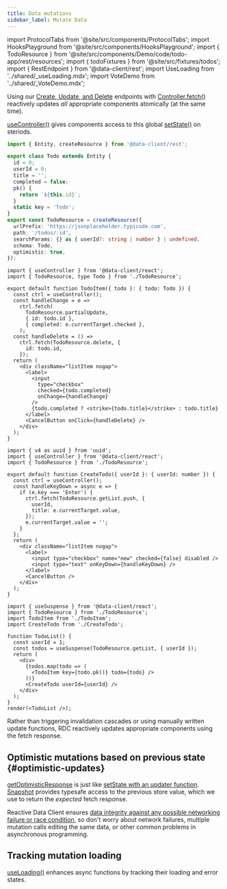 ```yaml
---
title: Data mutations
sidebar_label: Mutate Data
---
```


import ProtocolTabs from '@site/src/components/ProtocolTabs';
import HooksPlayground from '@site/src/components/HooksPlayground';
import { TodoResource } from '@site/src/components/Demo/code/todo-app/rest/resources';
import { todoFixtures } from '@site/src/fixtures/todos';
import { RestEndpoint } from '@data-client/rest';
import UseLoading from '../shared/\_useLoading.mdx';
import VoteDemo from '../shared/\_VoteDemo.mdx';

<head>
  <title>Mutating Asynchronous Data in React</title>
  <meta name="docsearch:pagerank" content="40"/>
</head>

Using our [Create, Update, and Delete](/docs/concepts/atomic-mutations) endpoints with
[Controller.fetch()](../api/Controller.md#fetch) reactively updates _all_ appropriate components atomically (at the same time).

[useController()](../api/useController.md) gives components access to this global [setState()](https://react.dev/reference/react/useState#setstate)
on steriods.

[//]: # 'TODO: Add create, and delete examples as well (in tabs)'

<HooksPlayground defaultOpen="n" row fixtures={todoFixtures}>

```ts title="TodoResource" collapsed
import { Entity, createResource } from '@data-client/rest';

export class Todo extends Entity {
  id = 0;
  userId = 0;
  title = '';
  completed = false;
  pk() {
    return `${this.id}`;
  }
  static key = 'Todo';
}
export const TodoResource = createResource({
  urlPrefix: 'https://jsonplaceholder.typicode.com',
  path: '/todos/:id',
  searchParams: {} as { userId?: string | number } | undefined,
  schema: Todo,
  optimistic: true,
});
```

```tsx title="TodoItem" {7-11,13-15}
import { useController } from '@data-client/react';
import { TodoResource, type Todo } from './TodoResource';

export default function TodoItem({ todo }: { todo: Todo }) {
  const ctrl = useController();
  const handleChange = e =>
    ctrl.fetch(
      TodoResource.partialUpdate,
      { id: todo.id },
      { completed: e.currentTarget.checked },
    );
  const handleDelete = () =>
    ctrl.fetch(TodoResource.delete, {
      id: todo.id,
    });
  return (
    <div className="listItem nogap">
      <label>
        <input
          type="checkbox"
          checked={todo.completed}
          onChange={handleChange}
        />
        {todo.completed ? <strike>{todo.title}</strike> : todo.title}
      </label>
      <CancelButton onClick={handleDelete} />
    </div>
  );
}
```

```tsx title="CreateTodo" {9-12} collapsed
import { v4 as uuid } from 'uuid';
import { useController } from '@data-client/react';
import { TodoResource } from './TodoResource';

export default function CreateTodo({ userId }: { userId: number }) {
  const ctrl = useController();
  const handleKeyDown = async e => {
    if (e.key === 'Enter') {
      ctrl.fetch(TodoResource.getList.push, {
        userId,
        title: e.currentTarget.value,
      });
      e.currentTarget.value = '';
    }
  };
  return (
    <div className="listItem nogap">
      <label>
        <input type="checkbox" name="new" checked={false} disabled />
        <input type="text" onKeyDown={handleKeyDown} />
      </label>
      <CancelButton />
    </div>
  );
}
```

```tsx title="TodoList" collapsed
import { useSuspense } from '@data-client/react';
import { TodoResource } from './TodoResource';
import TodoItem from './TodoItem';
import CreateTodo from './CreateTodo';

function TodoList() {
  const userId = 1;
  const todos = useSuspense(TodoResource.getList, { userId });
  return (
    <div>
      {todos.map(todo => (
        <TodoItem key={todo.pk()} todo={todo} />
      ))}
      <CreateTodo userId={userId} />
    </div>
  );
}
render(<TodoList />);
```

</HooksPlayground>

Rather than triggering invalidation cascades or using manually written update functions,
RDC reactively updates appropriate components using the fetch response.

## Optimistic mutations based on previous state {#optimistic-updates}

<VoteDemo />

[getOptimisticResponse](/rest/guides/optimistic-updates) is just like [setState with an updater function](https://react.dev/reference/react/useState#updating-state-based-on-the-previous-state). [Snapshot](../api/Snapshot.md) provides typesafe access to the previous store value,
which we use to return the _expected_ fetch response.

Reactive Data Client ensures [data integrity against any possible networking failure or race condition](/rest/guides/optimistic-updates#optimistic-transforms), so don't
worry about network failures, multiple mutation calls editing the same data, or other common
problems in asynchronous programming.

## Tracking mutation loading

[useLoading()](../api/useLoading.md) enhances async functions by tracking their loading and error states.

<UseLoading />
